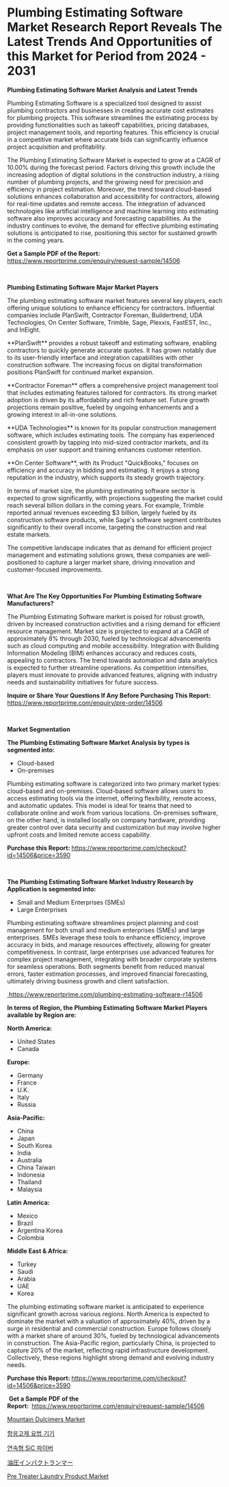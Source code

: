 <p><h1>Plumbing Estimating Software Market Research Report Reveals The Latest Trends And Opportunities of this Market for Period from 2024 - 2031</h1></p><p><strong>Plumbing Estimating Software Market Analysis and Latest Trends</strong></p>
<p><p>Plumbing Estimating Software is a specialized tool designed to assist plumbing contractors and businesses in creating accurate cost estimates for plumbing projects. This software streamlines the estimating process by providing functionalities such as takeoff capabilities, pricing databases, project management tools, and reporting features. This efficiency is crucial in a competitive market where accurate bids can significantly influence project acquisition and profitability.</p><p>The Plumbing Estimating Software Market is expected to grow at a CAGR of 10.00% during the forecast period. Factors driving this growth include the increasing adoption of digital solutions in the construction industry, a rising number of plumbing projects, and the growing need for precision and efficiency in project estimation. Moreover, the trend toward cloud-based solutions enhances collaboration and accessibility for contractors, allowing for real-time updates and remote access. The integration of advanced technologies like artificial intelligence and machine learning into estimating software also improves accuracy and forecasting capabilities. As the industry continues to evolve, the demand for effective plumbing estimating solutions is anticipated to rise, positioning this sector for sustained growth in the coming years.</p></p>
<p><strong>Get a Sample PDF of the Report:&nbsp;</strong> <a href="https://www.reportprime.com/enquiry/request-sample/14506">https://www.reportprime.com/enquiry/request-sample/14506</a></p>
<p>&nbsp;</p>
<p><strong>Plumbing Estimating Software Major Market Players</strong></p>
<p><p>The plumbing estimating software market features several key players, each offering unique solutions to enhance efficiency for contractors. Influential companies include PlanSwift, Contractor Foreman, Buildertrend, UDA Technologies, On Center Software, Trimble, Sage, Plexxis, FastEST, Inc., and InEight.</p><p>**PlanSwift** provides a robust takeoff and estimating software, enabling contractors to quickly generate accurate quotes. It has grown notably due to its user-friendly interface and integration capabilities with other construction software. The increasing focus on digital transformation positions PlanSwift for continued market expansion.</p><p>**Contractor Foreman** offers a comprehensive project management tool that includes estimating features tailored for contractors. Its strong market adoption is driven by its affordability and rich feature set. Future growth projections remain positive, fueled by ongoing enhancements and a growing interest in all-in-one solutions.</p><p>**UDA Technologies** is known for its popular construction management software, which includes estimating tools. The company has experienced consistent growth by tapping into mid-sized contractor markets, and its emphasis on user support and training enhances customer retention.</p><p>**On Center Software**, with its Product "QuickBooks," focuses on efficiency and accuracy in bidding and estimating. It enjoys a strong reputation in the industry, which supports its steady growth trajectory.</p><p>In terms of market size, the plumbing estimating software sector is expected to grow significantly, with projections suggesting the market could reach several billion dollars in the coming years. For example, Trimble reported annual revenues exceeding $3 billion, largely fueled by its construction software products, while Sage's software segment contributes significantly to their overall income, targeting the construction and real estate markets.</p><p>The competitive landscape indicates that as demand for efficient project management and estimating solutions grows, these companies are well-positioned to capture a larger market share, driving innovation and customer-focused improvements.</p></p>
<p>&nbsp;</p>
<p><strong>What Are The Key Opportunities For Plumbing Estimating Software Manufacturers?</strong></p>
<p><p>The Plumbing Estimating Software market is poised for robust growth, driven by increased construction activities and a rising demand for efficient resource management. Market size is projected to expand at a CAGR of approximately 8% through 2030, fueled by technological advancements such as cloud computing and mobile accessibility. Integration with Building Information Modeling (BIM) enhances accuracy and reduces costs, appealing to contractors. The trend towards automation and data analytics is expected to further streamline operations. As competition intensifies, players must innovate to provide advanced features, aligning with industry needs and sustainability initiatives for future success.</p></p>
<p><strong>Inquire or Share Your Questions If Any Before Purchasing This Report:</strong> <a href="https://www.reportprime.com/enquiry/pre-order/14506">https://www.reportprime.com/enquiry/pre-order/14506</a></p>
<p>&nbsp;</p>
<p><strong>Market Segmentation</strong></p>
<p><strong>The Plumbing Estimating Software Market Analysis by types is segmented into:</strong></p>
<p><ul><li>Cloud-based</li><li>On-premises</li></ul></p>
<p><p>Plumbing estimating software is categorized into two primary market types: cloud-based and on-premises. Cloud-based software allows users to access estimating tools via the internet, offering flexibility, remote access, and automatic updates. This model is ideal for teams that need to collaborate online and work from various locations. On-premises software, on the other hand, is installed locally on company hardware, providing greater control over data security and customization but may involve higher upfront costs and limited remote access capability.</p></p>
<p><strong>Purchase this Report:&nbsp;</strong><a href="https://www.reportprime.com/checkout?id=14506&price=3590">https://www.reportprime.com/checkout?id=14506&price=3590</a></p>
<p>&nbsp;</p>
<p><strong>The Plumbing Estimating Software Market Industry Research by Application is segmented into:</strong></p>
<p><ul><li>Small and Medium Enterprises (SMEs)</li><li>Large Enterprises</li></ul></p>
<p><p>Plumbing estimating software streamlines project planning and cost management for both small and medium enterprises (SMEs) and large enterprises. SMEs leverage these tools to enhance efficiency, improve accuracy in bids, and manage resources effectively, allowing for greater competitiveness. In contrast, large enterprises use advanced features for complex project management, integrating with broader corporate systems for seamless operations. Both segments benefit from reduced manual errors, faster estimation processes, and improved financial forecasting, ultimately driving business growth and client satisfaction.</p></p>
<p><a href="https://www.reportprime.com/plumbing-estimating-software-r14506">&nbsp;https://www.reportprime.com/plumbing-estimating-software-r14506</a></p>
<p><strong>In terms of Region, the Plumbing Estimating Software Market Players available by Region are:</strong></p>
<p>
    <p> <strong> North America: </strong>
        <ul>
            <li>United States</li>
            <li>Canada</li>
        </ul>
        </p> 
    <p> <strong> Europe: </strong>
        <ul>
            <li>Germany</li>
            <li>France</li>
            <li>U.K.</li>
            <li>Italy</li>
            <li>Russia</li>
        </ul>
        </p> 
    <p> <strong> Asia-Pacific: </strong>
        <ul>
            <li>China</li>
            <li>Japan</li>
            <li>South Korea</li>
            <li>India</li>
            <li>Australia</li>
            <li>China Taiwan</li>
            <li>Indonesia</li>
            <li>Thailand</li>
            <li>Malaysia</li>
        </ul>
        </p> 
    <p> <strong> Latin America: </strong>
        <ul>
            <li>Mexico</li>
            <li>Brazil</li>
            <li>Argentina Korea</li>
            <li>Colombia</li>
        </ul>
        </p> 
    <p> <strong> Middle East & Africa: </strong>
        <ul>
            <li>Turkey</li>
            <li>Saudi</li>
            <li>Arabia</li>
            <li>UAE</li>
            <li>Korea</li>
        </ul>
    </p>
    </p>
<p><p>The plumbing estimating software market is anticipated to experience significant growth across various regions. North America is expected to dominate the market with a valuation of approximately 40%, driven by a surge in residential and commercial construction. Europe follows closely with a market share of around 30%, fueled by technological advancements in construction. The Asia-Pacific region, particularly China, is projected to capture 20% of the market, reflecting rapid infrastructure development. Collectively, these regions highlight strong demand and evolving industry needs.</p></p>
<p><strong>Purchase this Report: </strong><a href="https://www.reportprime.com/checkout?id=14506&price=3590">https://www.reportprime.com/checkout?id=14506&price=3590</a></p>
<p>&nbsp;<strong>Get a Sample PDF of the Report:&nbsp;&nbsp;</strong><a href="https://www.reportprime.com/enquiry/request-sample/14506">https://www.reportprime.com/enquiry/request-sample/14506</a></p>
<p><strong></strong></p>
<p><p><a href="https://medium.com/@anna.vaughan3423/this-report-aims-to-deliver-an-in-depth-analysis-of-the-global-mountain-dulcimers-market-offering-0cb5285f600e">Mountain Dulcimers Market</a></p><p><a href="https://medium.com/@avaoneill70/%EC%A7%80%EC%97%AD-%EC%9C%A0%ED%98%95-%EC%82%AC%EB%AC%B4%EC%8B%A4-%EA%B2%80%EC%82%AC-%EC%9E%A5%EC%B9%98-%EB%B6%84%EC%84%9D%EA%B8%B0-%EC%8B%9C%EC%95%BD-%EB%B0%8F-%ED%82%A4%ED%8A%B8-%ED%99%88-%EA%B2%80%EC%82%AC-%EC%9E%A5%EC%B9%98-%EB%B0%8F-%EC%9D%91%EC%9A%A9-%ED%94%84%EB%A1%9C%EA%B7%B8%EB%9E%A8-%EB%B3%91%EC%9B%90-%ED%81%B4%EB%A6%AC%EB%8B%89-%EA%B8%B0%ED%83%80-%EC%9D%84-%EA%B8%B0%EC%A4%80%EC%9C%BC%EB%A1%9C-%EA%B8%80%EB%A1%9C%EB%B2%8C-%ED%95%AD%EC%9D%91%EA%B3%A0-%EC%9A%94%EB%B2%95-%EC%9E%A5%EC%B9%98-%EC%8B%9C%EC%9E%A5-%EB%8F%99%ED%96%A5-%EB%B0%8F-%EC%84%B1%EC%9E%A5-%EA%B8%B0%ED%9A%8C-efd8c3cd8e29">항응고제 요법 기기</a></p><p><a href="https://medium.com/@avaoneill70/%EB%8B%A4%EC%97%B0%EC%86%8D-sic-%EC%84%AC%EC%9C%A0-%EC%8B%9C%EC%9E%A5%EC%9D%98-%EB%8F%99%EB%A0%A5-2031%EB%85%84%EA%B9%8C%EC%A7%80%EC%9D%98-%EC%8B%9C%EC%9E%A5-%ED%8A%B8%EB%A0%8C%EB%93%9C-%EB%B0%8F-%EB%AF%B8%EB%9E%98-%EC%A0%84%EB%A7%9D-350fc261ca9a">연속형 SiC 파이버</a></p><p><a href="https://medium.com/@lavonnedefsmc/hydraulic-impact-rammer-market-%E3%81%AF-%E3%82%B3%E3%82%B9%E3%83%88%E7%AE%A1%E7%90%86%E3%81%A8%E5%8A%B9%E7%8E%87%E5%90%91%E4%B8%8A%E3%82%92%E5%84%AA%E5%85%88%E3%81%97%E3%81%BE%E3%81%99-%E3%81%95%E3%82%89%E3%81%AB-%E5%A0%B1%E5%91%8A%E6%9B%B8%E3%81%AF%E5%B8%82%E5%A0%B4%E3%81%AE%E9%9C%80%E8%A6%81%E9%9D%A2%E3%81%A8%E4%BE%9B%E7%B5%A6%E9%9D%A2%E3%81%AE%E4%B8%A1%E6%96%B9%E3%82%92%E3%82%AB%E3%83%90%E3%83%BC%E3%81%97%E3%81%A6%E3%81%84%E3%81%BE%E3%81%99-hydraulic-e707769506e9">油圧インパクトランマー</a></p><p><a href="https://issuu.com/reportprime-2/docs/pre-treater-laundry-product-market-_63118e3a3a2eed">Pre Treater Laundry Product Market</a></p></p>